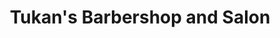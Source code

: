 ---
title: "Tukan's Barbershop and Salon"
url: /milwaukee/tukans-barbershop-and-salon/
shop: hairdresser
---